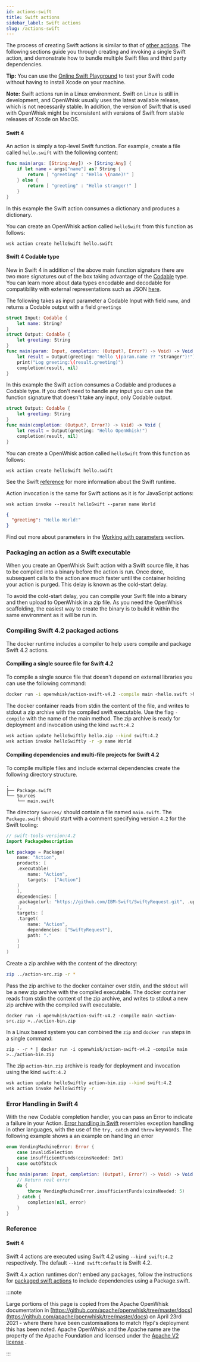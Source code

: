 ```yaml
---
id: actions-swift
title: Swift actions
sidebar_label: Swift actions
slug: /actions-swift
---
```


The process of creating Swift actions is similar to that of [other actions](openwhisk-actions.md#the-basics).
The following sections guide you through creating and invoking a single Swift action,
and demonstrate how to bundle multiple Swift files and third party dependencies.

**Tip:** You can use the [Online Swift Playground](http://online.swiftplayground.run) to test your Swift code without having to install Xcode on your machine.

**Note:** Swift actions run in a Linux environment. Swift on Linux is still in development,
and OpenWhisk usually uses the latest available release, which is not necessarily stable.
In addition, the version of Swift that is used with OpenWhisk might be inconsistent with versions
of Swift from stable releases of Xcode on MacOS.

#### Swift 4

An action is simply a top-level Swift function. For example, create a file called
`hello.swift` with the following content:

```swift
func main(args: [String:Any]) -> [String:Any] {
    if let name = args["name"] as? String {
        return [ "greeting" : "Hello \(name)!" ]
    } else {
        return [ "greeting" : "Hello stranger!" ]
    }
}
```
In this example the Swift action consumes a dictionary and produces a dictionary.

You can create an OpenWhisk action called `helloSwift` from this function as
follows:

```
wsk action create helloSwift hello.swift
```

#### Swift 4 Codable type

New in Swift 4 in addition of the above main function signature there are two more signatures out of the box taking advantage of the [Codable](https://developer.apple.com/documentation/swift/codable) type. You can learn more about data types encodable and decodable for compatibility with external representations such as JSON [here](https://developer.apple.com/documentation/foundation/archives_and_serialization/encoding_and_decoding_custom_types).

The following takes as input parameter a Codable Input with field `name`, and returns a Codable output with a field `greetings`
```swift
struct Input: Codable {
    let name: String?
}
struct Output: Codable {
    let greeting: String
}
func main(param: Input, completion: (Output?, Error?) -> Void) -> Void {
    let result = Output(greeting: "Hello \(param.name ?? "stranger")!")
    print("Log greeting:\(result.greeting)")
    completion(result, nil)
}
```
In this example the Swift action consumes a Codable and produces a Codable type.
If you don't need to handle any input you can use the function signature that doesn't take any input, only Codable output.
```swift
struct Output: Codable {
    let greeting: String
}
func main(completion: (Output?, Error?) -> Void) -> Void {
    let result = Output(greeting: "Hello OpenWhisk!")
    completion(result, nil)
}
```


You can create a OpenWhisk action called `helloSwift` from this function as
follows:

```
wsk action create helloSwift hello.swift
```
See the Swift [reference](#reference) for more information about the Swift runtime.

Action invocation is the same for Swift actions as it is for JavaScript actions:

```
wsk action invoke --result helloSwift --param name World
```

```json
{
  "greeting": "Hello World!"
}
```

Find out more about parameters in the [Working with parameters](openwhisk-parameters.md) section.

### Packaging an action as a Swift executable

When you create an OpenWhisk Swift action with a Swift source file, it has to be compiled into a binary before the action is run. Once done, subsequent calls to the action are much faster until the container holding your action is purged. This delay is known as the cold-start delay.

To avoid the cold-start delay, you can compile your Swift file into a binary and then upload to OpenWhisk in a zip file. As you need the OpenWhisk scaffolding, the easiest way to create the binary is to build it within the same environment as it will be run in.

### Compiling Swift 4.2 packaged actions

The docker runtime includes a compiler to help users compile and package Swift 4.2 actions.

#### Compiling a single source file for Swift 4.2

To compile a single source file that doesn't depend on external libraries you can use the following command:
```bash
docker run -i openwhisk/action-swift-v4.2 -compile main <hello.swift >hello.zip
```
The docker container reads from stdin the content of the file, and writes to stdout a zip archive with the compiled swift executable.
Use the flag `-compile` with the name of the main method.
The zip archive is ready for deployment and invocation using the kind `swift:4.2`
```bash
wsk action update helloSwiftly hello.zip --kind swift:4.2
wsk action invoke helloSwiftly -r -p name World
```

#### Compiling dependencies and multi-file projects for Swift 4.2

To compile multiple files and include external dependencies create the following directory structure.
```
.
├── Package.swift
└── Sources
    └── main.swift
```
The directory `Sources/` should contain a file named `main.swift`.
The `Package.swift` should start with a comment specifying version `4.2` for the Swift tooling:
```swift
// swift-tools-version:4.2
import PackageDescription

let package = Package(
    name: "Action",
    products: [
    .executable(
        name: "Action",
        targets:  ["Action"]
    )
    ],
    dependencies: [
    .package(url: "https://github.com/IBM-Swift/SwiftyRequest.git", .upToNextMajor(from: "1.0.0"))
    ],
    targets: [
    .target(
        name: "Action",
        dependencies: ["SwiftyRequest"],
        path: "."
    )
    ]
)
```

Create a zip archive with the content of the directory:
```bash
zip ../action-src.zip -r *
```
Pass the zip archive to the docker container over stdin, and the stdout will be a new zip archive with the compiled executable.
The docker container reads from stdin the content of the zip archive, and writes to stdout a  new zip archive with the compiled swift executable.
```
docker run -i openwhisk/action-swift-v4.2 -compile main <action-src.zip >../action-bin.zip
```
In a Linux based system you can combined the `zip` and `docker run` steps in a single command:
```
zip - -r * | docker run -i openwhisk/action-swift-v4.2 -compile main >../action-bin.zip
```

The zip `action-bin.zip` archive is ready for deployment and invocation using the kind `swift:4.2`
```bash
wsk action update helloSwiftly action-bin.zip --kind swift:4.2
wsk action invoke helloSwiftly -r
```

### Error Handling in Swift 4

With the new Codable completion handler, you can pass an Error to indicate a failure in your Action.
[Error handling in Swift](https://developer.apple.com/library/content/documentation/Swift/Conceptual/Swift_Programming_Language/ErrorHandling.html) resembles exception handling in other languages, with the use of the `try, catch` and `throw` keywords.
The following example shows a an example on handling an error
```swift
enum VendingMachineError: Error {
    case invalidSelection
    case insufficientFunds(coinsNeeded: Int)
    case outOfStock
}
func main(param: Input, completion: (Output?, Error?) -> Void) -> Void {
    // Return real error
    do {
        throw VendingMachineError.insufficientFunds(coinsNeeded: 5)
    } catch {
        completion(nil, error)
    }
}
```

### Reference

#### Swift 4
Swift 4 actions are executed using Swift 4.2 using `--kind swift:4.2` respectively.
The default `--kind swift:default` is Swift 4.2.

Swift 4.x action runtimes don't embed any packages, follow the instructions for [packaged swift actions](openwhisk-actions.md#packaging-an-action-as-a-swift-executable) to include dependencies using a Package.swift.

:::note

Large portions of this page is copied from the Apache OpenWhisk documentation in [https://github.com/apache/openwhisk/tree/master/docs](https://github.com/apache/openwhisk/tree/master/docs) on April 23rd 2021 - where there have been customisations to match Hypi's deployment this has been noted. Apache OpenWhisk and the Apache name are the property of the Apache Foundation and licensed under the [Apache V2 license](https://github.com/apache/openwhisk/blob/master/LICENSE.txt) .

:::